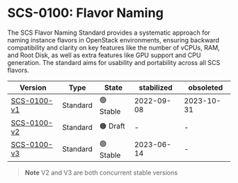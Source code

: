 # SCS-0100: Flavor Naming

The SCS Flavor Naming Standard provides a systematic approach for naming instance flavors in OpenStack environments, ensuring backward compatibility and clarity on key features like the number of vCPUs, RAM, and Root Disk, as well as extra features like GPU support and CPU generation. The standard aims for usability and portability across all SCS flavors.

| Version                                             | Type     | State     | stabilized | obsoleted  |
| --------------------------------------------------- | -------- | --------- | ---------- | ---------- |
| [SCS-0100-v1](/standards/scs-0100-v1-flavor-naming) | Standard | 🟢 Stable | 2022-09-08 | 2023-10-31 |
| [SCS-0100-v2](/standards/scs-0100-v2-flavor-naming) | Standard | 🟠 Draft  | -          | -          |
| [SCS-0100-v3](/standards/scs-0100-v3-flavor-naming) | Standard | 🟢 Stable | 2023-06-14 | -          |

> **Note**
> V2 and V3 are both concurrent stable versions

